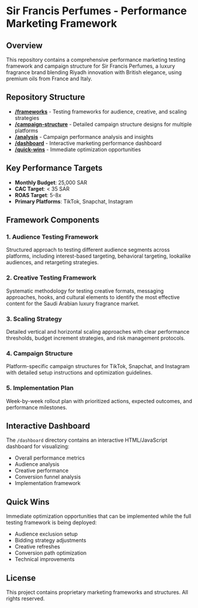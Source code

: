 # Sir Francis Perfumes - Performance Marketing Framework

## Overview

This repository contains a comprehensive performance marketing testing framework and campaign structure for Sir Francis Perfumes, a luxury fragrance brand blending Riyadh innovation with British elegance, using premium oils from France and Italy.

## Repository Structure

- **[/frameworks](/frameworks)** - Testing frameworks for audience, creative, and scaling strategies
- **[/campaign-structure](/campaign-structure)** - Detailed campaign structure designs for multiple platforms
- **[/analysis](/analysis)** - Campaign performance analysis and insights
- **[/dashboard](/dashboard)** - Interactive marketing performance dashboard
- **[/quick-wins](/quick-wins)** - Immediate optimization opportunities

## Key Performance Targets

- **Monthly Budget**: 25,000 SAR
- **CAC Target**: < 35 SAR
- **ROAS Target**: 5-8x
- **Primary Platforms**: TikTok, Snapchat, Instagram

## Framework Components

### 1. Audience Testing Framework
Structured approach to testing different audience segments across platforms, including interest-based targeting, behavioral targeting, lookalike audiences, and retargeting strategies.

### 2. Creative Testing Framework
Systematic methodology for testing creative formats, messaging approaches, hooks, and cultural elements to identify the most effective content for the Saudi Arabian luxury fragrance market.

### 3. Scaling Strategy
Detailed vertical and horizontal scaling approaches with clear performance thresholds, budget increment strategies, and risk management protocols.

### 4. Campaign Structure
Platform-specific campaign structures for TikTok, Snapchat, and Instagram with detailed setup instructions and optimization guidelines.

### 5. Implementation Plan
Week-by-week rollout plan with prioritized actions, expected outcomes, and performance milestones.

## Interactive Dashboard

The `/dashboard` directory contains an interactive HTML/JavaScript dashboard for visualizing:
- Overall performance metrics
- Audience analysis
- Creative performance
- Conversion funnel analysis
- Implementation framework

## Quick Wins

Immediate optimization opportunities that can be implemented while the full testing framework is being deployed:
- Audience exclusion setup
- Bidding strategy adjustments
- Creative refreshes
- Conversion path optimization
- Technical improvements

## License

This project contains proprietary marketing frameworks and structures. All rights reserved.